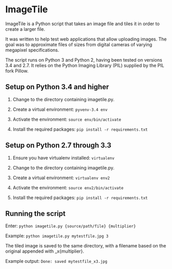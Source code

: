 # ImageTile

ImageTile is a Python script that takes an image file and tiles it in order
to create a larger file.

It was written to help test web applications that allow uploading images.
The goal was to approximate files of sizes from digital cameras of varying
megapixel specifications.

The script runs on Python 3 and Python 2, having been tested on versions
3.4 and 2.7. It relies on the Python Imaging Library (PIL) supplied by the
PIL fork Pillow.


## Setup on Python 3.4 and higher

1. Change to the directory containing imagetile.py.

2. Create a virtual environment: `pyvenv-3.4 env`

3. Activate the environment: `source env/bin/activate`

4. Install the required packages: `pip install -r requirements.txt`


## Setup on Python 2.7 through 3.3

1. Ensure you have virtualenv installed: `virtualenv`

2. Change to the directory containing imagetile.py.

3. Create a virtual environment: `virtualenv env2`

4. Activate the environment: `source env2/bin/activate`

5. Install the required packages: `pip install -r requirements.txt`


## Running the script

Enter: `python imagetile.py {source/path/file} {multiplier}`

Example: `python imagetile.py mytestfile.jpg 3`

The tiled image is saved to the same directory, with a filename based on
the original appended with _x{multiplier}.

Example output: `Done: saved mytestfile_x3.jpg`